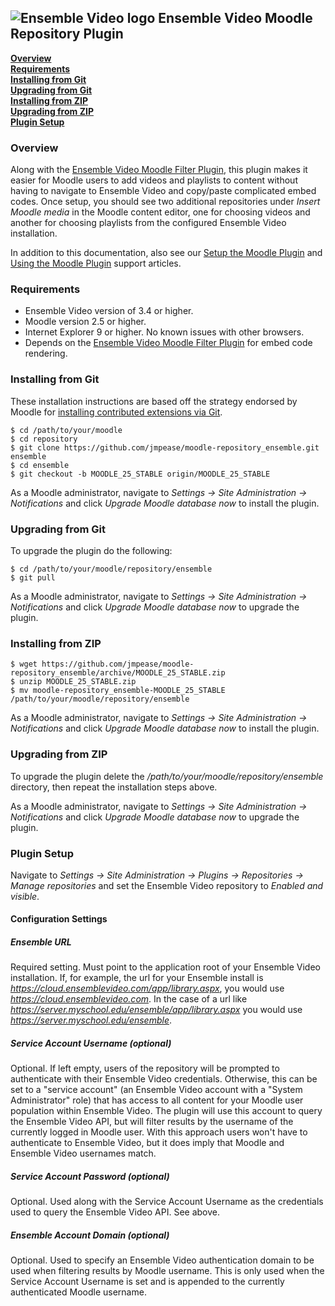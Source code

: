 ## ![Ensemble Video logo](ext_chooser/css/images/logo.png) Ensemble Video Moodle Repository Plugin

__[Overview](#overview)__<br/>
__[Requirements](#req)__<br/>
__[Installing from Git](#git_install)__<br/>
__[Upgrading from Git](#git_upgrade)__<br/>
__[Installing from ZIP](#zip_install)__<br/>
__[Upgrading from ZIP](#zip_upgrade)__<br/>
__[Plugin Setup](#setup)__<br/>

### <a id="overview"></a>Overview

Along with the [Ensemble Video Moodle Filter Plugin](https://github.com/jmpease/moodle-filter_ensemble),
this plugin makes it easier for Moodle users to add videos and playlists to
content without having to navigate to Ensemble Video and copy/paste complicated
embed codes.  Once setup, you should see two additional repositories under
_Insert Moodle media_ in the Moodle content editor, one for choosing videos and
another for choosing playlists from the configured Ensemble Video installation.

In addition to this documentation, also see our [Setup the Moodle Plugin](http://support.ensemblevideo.com/setup-the-moodle-plugin/)
and [Using the Moodle Plugin](http://support.ensemblevideo.com/using-the-moodle-plugin/) support articles.

### <a id="req"></a>Requirements

* Ensemble Video version of 3.4 or higher.
* Moodle version 2.5 or higher.
* Internet Explorer 9 or higher.  No known issues with other browsers.
* Depends on the [Ensemble Video Moodle Filter Plugin](https://github.com/jmpease/moodle-filter_ensemble) for embed code rendering.

### <a id="git_install"></a>Installing from Git

These installation instructions are based off the strategy endorsed by Moodle
for [installing contributed extensions via Git](http://docs.moodle.org/25/en/Git_for_Administrators#Installing_a_contributed_extension_from_its_Git_repository).

    $ cd /path/to/your/moodle
    $ cd repository
    $ git clone https://github.com/jmpease/moodle-repository_ensemble.git ensemble
    $ cd ensemble
    $ git checkout -b MOODLE_25_STABLE origin/MOODLE_25_STABLE

As a Moodle administrator, navigate to _Settings -> Site Administration -> Notifications_
and click _Upgrade Moodle database now_ to install the plugin.

### <a id="git_upgrade"></a>Upgrading from Git

To upgrade the plugin do the following:

    $ cd /path/to/your/moodle/repository/ensemble
    $ git pull

As a Moodle administrator, navigate to _Settings -> Site Administration -> Notifications_
and click _Upgrade Moodle database now_ to upgrade the plugin.

### <a id="zip_install"></a>Installing from ZIP

    $ wget https://github.com/jmpease/moodle-repository_ensemble/archive/MOODLE_25_STABLE.zip
    $ unzip MOODLE_25_STABLE.zip
    $ mv moodle-repository_ensemble-MOODLE_25_STABLE /path/to/your/moodle/repository/ensemble

As a Moodle administrator, navigate to _Settings -> Site Administration -> Notifications_
and click _Upgrade Moodle database now_ to install the plugin.

### <a id="zip_upgrade"></a>Upgrading from ZIP

To upgrade the plugin delete the
_/path/to/your/moodle/repository/ensemble_ directory, then repeat the installation
steps above.

As a Moodle administrator, navigate to _Settings -> Site Administration -> Notifications_
and click _Upgrade Moodle database now_ to upgrade the plugin.

### <a id="setup"></a>Plugin Setup

Navigate to _Settings -> Site Administration -> Plugins -> Repositories -> Manage repositories_
and set the Ensemble Video repository to _Enabled and visible_.

#### Configuration Settings

##### Ensemble URL
Required setting.  Must point to the application root of your Ensemble Video
installation.  If, for example, the url for your Ensemble install is
_https://cloud.ensemblevideo.com/app/library.aspx_, you would use
_https://cloud.ensemblevideo.com_.  In the case of a url like
_https://server.myschool.edu/ensemble/app/library.aspx_ you would use
_https://server.myschool.edu/ensemble_.

##### Service Account Username (optional)

Optional.  If left empty, users of the repository will be prompted to
authenticate with their Ensemble Video credentials. Otherwise, this can be set
to a "service account" (an Ensemble Video account with a "System Administrator"
role) that has access to all content for your Moodle user population within
Ensemble Video.  The plugin will use this account to query the Ensemble Video
API, but will filter results by the username of the currently logged in Moodle
user.  With this approach users won't have to authenticate to Ensemble Video,
but it does imply that Moodle and Ensemble Video usernames match.

##### Service Account Password (optional)

Optional.  Used along with the Service Account Username as the credentials used
to query the Ensemble Video API.  See above.

##### Ensemble Account Domain (optional)

Optional.  Used to specify an Ensemble Video authentication domain to be used
when filtering results by Moodle username.  This is only used when the Service
Account Username is set and is appended to the currently authenticated Moodle
username.
